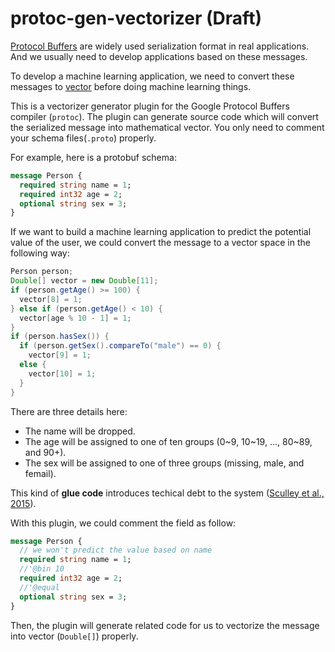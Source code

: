 # protoc-gen-vectorizer (Draft)

[Protocol Buffers](https://en.wikipedia.org/wiki/Protocol_Buffers) are widely used serialization format in real applications. 
And we usually need to develop applications based on these messages.

To develop a machine learning application, we need to convert these messages to [vector](https://en.wikipedia.org/wiki/Vector_(mathematics_and_physics)) 
before doing machine learning things.

This is a vectorizer generator plugin for the Google Protocol Buffers compiler
(`protoc`). The plugin can generate source code which will convert the serialized message into 
mathematical vector. You only need to comment your schema files(`.proto`) properly.

For example, here is a protobuf schema:

```proto
message Person {
  required string name = 1;
  required int32 age = 2;
  optional string sex = 3;
}
```

If we want to build a machine learning application to predict the potential value of the user, 
we could convert the message to a vector space in the following way:

```java
Person person;
Double[] vector = new Double[11];
if (person.getAge() >= 100) {
  vector[8] = 1;
} else if (person.getAge() < 10) {
  vector[age % 10 - 1] = 1;
}
if (person.hasSex()) {
  if (person.getSex().compareTo("male") == 0) {
    vector[9] = 1;
  else {
    vector[10] = 1;
  }
}
```

There are three details here:

- The name will be dropped.
- The age will be assigned to one of ten groups (0~9, 10~19, ..., 80~89, and 90+).
- The sex will be assigned to one of three groups (missing, male, and femail).

This kind of **glue code** introduces techical debt to the system ([Sculley et al., 2015](http://papers.nips.cc/paper/5656-hidden-technical-debt-in-machine-learning-systems)).

With this plugin, we could comment the field as follow:

```proto
message Person {
  // we won't predict the value based on name
  required string name = 1;
  //'@bin 10
  required int32 age = 2;
  //'@equal 
  optional string sex = 3;
}
```

Then, the plugin will generate related code for us to vectorize the message into vector (`Double[]`) properly.
